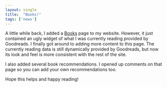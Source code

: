 ```yaml
---
layout: single
title:  "Books!"
tags: ['news']
---
```


A little while back, I added a [Books](/books/) page to my website. However, it just contained an ugly widget of what I was currently reading provided by Goodreads. I finally got around to adding more content to this page. The currently reading data is still dynamically provided by Goodreads, but now its look and feel is more consistent with the rest of the site.

I also added several book recommendations. I opened up comments on that page so you can add your own recommendations too.

Hope this helps and happy reading!
